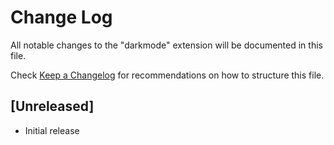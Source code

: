 # Change Log

All notable changes to the "darkmode" extension will be documented in this file.

Check [Keep a Changelog](http://keepachangelog.com/) for recommendations on how to structure this file.

## [Unreleased]

- Initial release

